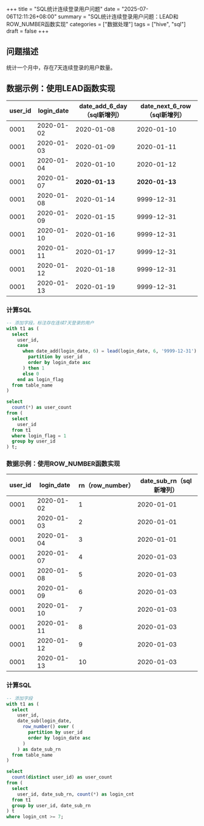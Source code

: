 +++
title = "SQL统计连续登录用户问题"
date = "2025-07-06T12:11:26+08:00"
summary = "SQL统计连续登录用户问题：LEAD和ROW_NUMBER函数实现"
categories = ["数据处理"]
tags = ["hive", "sql"]
draft = false
+++

## 问题描述

统计一个月中，存在7天连续登录的用户数量。

## 数据示例：使用LEAD函数实现
| user_id | login_date | date_add_6_day（sql新增列） | date_next_6_row（sql新增列） |
| ------- | ---------- | ---------------------- | ----------------------- |
| 0001    | 2020-01-02 | 2020-01-08             | 2020-01-10              |
| 0001    | 2020-01-03 | 2020-01-09             | 2020-01-11              |
| 0001    | 2020-01-04 | 2020-01-10             | 2020-01-12              |
| 0001    | 2020-01-07 | **2020-01-13**         | **2020-01-13**          |
| 0001    | 2020-01-08 | 2020-01-14             | 9999-12-31              |
| 0001    | 2020-01-09 | 2020-01-15             | 9999-12-31              |
| 0001    | 2020-01-10 | 2020-01-16             | 9999-12-31              |
| 0001    | 2020-01-11 | 2020-01-17             | 9999-12-31              |
| 0001    | 2020-01-12 | 2020-01-18             | 9999-12-31              |
| 0001    | 2020-01-13 | 2020-01-19             | 9999-12-31              |
### 计算SQL

```sql
-- 添加字段，标注存在连续7天登录的用户
with t1 as (
  select
    user_id,
    case
      when date_add(login_date, 6) = lead(login_date, 6, '9999-12-31') over(
        partition by user_id
        order by login_date asc
      ) then 1
      else 0
    end as login_flag
  from table_name
)

select
  count(*) as user_count
from (
  select
    user_id
  from t1
  where login_flag = 1
  group by user_id
) t;
```

### 数据示例：使用ROW_NUMBER函数实现
| user_id | login_date | rn（row_number） | date_sub_rn（sql新增列） |
| ------- | ---------- | -------------- | ------------------- |
| 0001    | 2020-01-02 | 1              | 2020-01-01          |
| 0001    | 2020-01-03 | 2              | 2020-01-01          |
| 0001    | 2020-01-04 | 3              | 2020-01-01          |
| 0001    | 2020-01-07 | 4              | 2020-01-03          |
| 0001    | 2020-01-08 | 5              | 2020-01-03          |
| 0001    | 2020-01-09 | 6              | 2020-01-03          |
| 0001    | 2020-01-10 | 7              | 2020-01-03          |
| 0001    | 2020-01-11 | 8              | 2020-01-03          |
| 0001    | 2020-01-12 | 9              | 2020-01-03          |
| 0001    | 2020-01-13 | 10             | 2020-01-03          |
### 计算SQL

```sql
-- 添加字段
with t1 as (
  select
    user_id,
    date_sub(login_date,
      row_number() over (
        partition by user_id
        order by login_date asc
      )
    ) as date_sub_rn
  from table_name
)

select
  count(distinct user_id) as user_count
from (
  select
    user_id, date_sub_rn, count(*) as login_cnt
  from t1
  group by user_id, date_sub_rn
) t
where login_cnt >= 7;
```